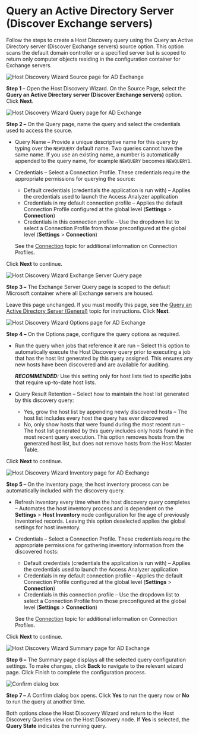 # Query an Active Directory Server (Discover Exchange servers)

Follow the steps to create a Host Discovery query using the Query an Active Directory server
(Discover Exchange servers) source option. This option scans the default domain controller or a
specified server but is scoped to return only computer objects residing in the configuration
container for Exchange servers.

![Host Discovery Wizard Source page for AD Exchange](/img/product_docs/accessanalyzer/admin/hostdiscovery/wizard/source.webp)

**Step 1 –** Open the Host Discovery Wizard. On the Source Page, select the **Query an Active
Directory server (Discover Exchange servers)** option. Click **Next**.

![Host Discovery Wizard Query page for AD Exchange](/img/product_docs/accessanalyzer/admin/datacollector/nis/query.webp)

**Step 2 –** On the Query page, name the query and select the credentials used to access the source.

- Query Name – Provide a unique descriptive name for this query by typing over the `NEWQUERY`
  default name. Two queries cannot have the same name. If you use an existing name, a number is
  automatically appended to the query name, for example `NEWQUERY` becomes `NEWQUERY1`.
- Credentials – Select a Connection Profile. These credentials require the appropriate permissions
  for querying the source:

  - Default credentials (credentials the application is run with) – Applies the credentials used
    to launch the Access Analyzer application
  - Credentials in my default connection profile – Applies the default Connection Profile
    configured at the global level (**Settings** > **Connection**)
  - Credentials in this connection profile – Use the dropdown list to select a Connection Profile
    from those preconfigured at the global level (**Settings** > **Connection**)

  See the [Connection](/docs/accessanalyzer/12.0/administration/settings/connection/overview.md) topic for additional information on
  Connection Profiles.

Click **Next** to continue.

![Host Discovery Wizard Exchange Server Query page](/img/product_docs/accessanalyzer/admin/hostdiscovery/wizard/exchangeserver.webp)

**Step 3 –** The Exchange Server Query page is scoped to the default Microsoft container where all
Exchange servers are housed.

Leave this page unchanged. If you must modify this page, see the
[Query an Active Directory Server (General)](/docs/accessanalyzer/12.0/administration/host-discovery/wizard/adgeneral.md) topic for instructions. Click **Next**.

![Host Discovery Wizard Options page for AD Exchange](/img/product_docs/accessanalyzer/install/application/options.webp)

**Step 4 –** On the Options page, configure the query options as required.

- Run the query when jobs that reference it are run – Select this option to automatically execute
  the Host Discovery query prior to executing a job that has the host list generated by this query
  assigned. This ensures any new hosts have been discovered and are available for auditing.

  **_RECOMMENDED:_** Use this setting only for host lists tied to specific jobs that require
  up-to-date host lists.

- Query Result Retention – Select how to maintain the host list generated by this discovery query:

  - Yes, grow the host list by appending newly discovered hosts – The host list includes every
    host the query has ever discovered
  - No, only show hosts that were found during the most recent run – The host list generated by
    this query includes only hosts found in the most recent query execution. This option removes
    hosts from the generated host list, but does not remove hosts from the Host Master Table.

Click **Next** to continue.

![Host Discovery Wizard Inventory page for AD Exchange](/img/product_docs/accessanalyzer/admin/hostdiscovery/wizard/inventory.webp)

**Step 5 –** On the Inventory page, the host inventory process can be automatically included with
the discovery query.

- Refresh inventory every time when the host discovery query completes – Automates the host
  inventory process and is dependent on the **Settings** > **Host Inventory** node configuration for
  the age of previously inventoried records. Leaving this option deselected applies the global
  settings for host inventory.
- Credentials – Select a Connection Profile. These credentials require the appropriate permissions
  for gathering inventory information from the discovered hosts:

  - Default credentials (credentials the application is run with) – Applies the credentials used
    to launch the Access Analyzer application
  - Credentials in my default connection profile – Applies the default Connection Profile
    configured at the global level (**Settings** > **Connection**)
  - Credentials in this connection profile – Use the dropdown list to select a Connection Profile
    from those preconfigured at the global level (**Settings** > **Connection**)

  See the [Connection](/docs/accessanalyzer/12.0/administration/settings/connection/overview.md) topic for additional information on
  Connection Profiles.

Click **Next** to continue.

![Host Discovery Wizard Summary page for AD Exchange](/img/product_docs/accessanalyzer/admin/datacollector/adinventory/summary.webp)

**Step 6 –** The Summary page displays all the selected query configuration settings. To make
changes, click **Back** to navigate to the relevant wizard page. Click Finish to complete the
configuration process.

![Confirm dialog box](/img/product_docs/accessanalyzer/admin/hostdiscovery/wizard/wizardconfirmdialog.webp)

**Step 7 –** A Confirm dialog box opens. Click **Yes** to run the query now or **No** to run the
query at another time.

Both options close the Host Discovery Wizard and return to the Host Discovery Queries view on the
Host Discovery node. If **Yes** is selected, the **Query State** indicates the running query.
